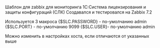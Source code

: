 Шаблон для zabbix для мониторинга 1С:Система лицензирования и защиты конфигураций (СЛК)
Создавался и тестировался на Zabbix 7.2

Используется 3 макроса
{$SLC.PASSWORD} - по-умолчанию admin
{$SLC.PORT} - по-умолчанию 9099
{$SLC.USER}- по-умолчанию admin

Можно изменить в настройках хоста, если отличаются от указанных выше
